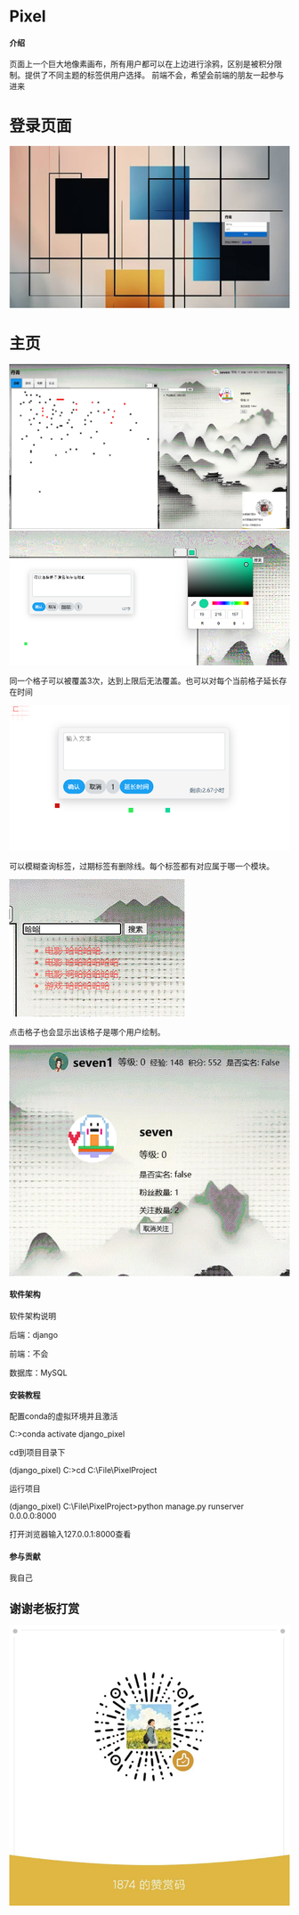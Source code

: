 # Pixel

#### 介绍
页面上一个巨大地像素画布，所有用户都可以在上边进行涂鸦，区别是被积分限制。提供了不同主题的标签供用户选择。
前端不会，希望会前端的朋友一起参与进来

# 登录页面

![输入图片说明](static/image/image.png)

# 主页

![输入图片说明](static/image/image1.png)
![输入图片说明](static/image/image2.png)

同一个格子可以被覆盖3次，达到上限后无法覆盖。也可以对每个当前格子延长存在时间

![输入图片说明](static/image/image3.png)

可以模糊查询标签，过期标签有删除线。每个标签都有对应属于哪一个模块。

![输入图片说明](static/image/image4.png)

点击格子也会显示出该格子是哪个用户绘制。

![输入图片说明](static/image/image5.png)
#### 软件架构
软件架构说明

后端：django

前端：不会

数据库：MySQL

#### 安装教程
配置conda的虚拟环境并且激活

C:\>conda activate django_pixel

cd到项目目录下

(django_pixel) C:\>cd C:\File\PixelProject

运行项目

(django_pixel) C:\File\PixelProject>python manage.py runserver 0.0.0.0:8000

打开浏览器输入127.0.0.1:8000查看


#### 参与贡献

我自己


## 谢谢老板打赏

![输入图片说明](image7.png)